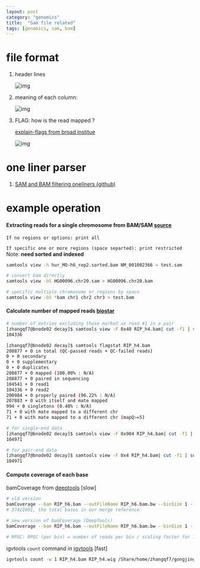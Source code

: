 ```yaml
---
layout: post
category: "genomics"
title:  "Sam file related"
tags: [genomics, sam, bam]
---
```


# file format

1. header lines

	![img](https://image.slidesharecdn.com/epizoneformats-160420093442/95/ngs-data-formats-and-analyses-16-638.jpg?cb=1461145216)

2. meaning of each column:


	![img](http://felixfan.github.io/figure2016/SAMv1_3.png)

3. FLAG: how is the read mapped ?

   [explain-flags from broad institue](https://broadinstitute.github.io/picard/explain-flags.html)
   
   ![img](https://ppotato.files.wordpress.com/2010/08/sam_output2.png)
   
   
   
# one liner parser
 
 1. [SAM and BAM filtering oneliners (github)](https://gist.github.com/davfre/8596159) 

 
# example operation

#### Extracting reads for a single chromosome from BAM/SAM [source](https://carleshf87.wordpress.com/2013/10/28/extracting-reads-for-a-single-chromosome-from-bamsam-file-with-samtools/)

`If no regions or options: print all`

`If specific one or more regions (space separted): print restricted ` Note: **need sorted and indexed**


```bash
samtools view -h hur_MO-h6_rep2.sorted.bam NM_001002366 > test.sam

# convert bam directly
samtools view -bS HG00096.chr20.sam > HG00096.chr20.bam

# specific multiple chromosome or regions by space
samtools view -bS *bam chr1 chr2 chr3 > test.bam
```

#### Calculate number of mapped reads [biostar](https://www.biostars.org/p/138116/)

```bash
# number of entries excluding those marked as read #1 in a pair
[zhangqf7@bnode02 decay]$ samtools view -F 0x40 RIP_h4.bam| cut -f1 | sort | uniq | wc -l
104336

[zhangqf7@bnode02 decay]$ samtools flagstat RIP_h4.bam
208877 + 0 in total (QC-passed reads + QC-failed reads)
0 + 0 secondary
0 + 0 supplementary
0 + 0 duplicates
208877 + 0 mapped (100.00% : N/A)
208877 + 0 paired in sequencing
104541 + 0 read1
104336 + 0 read2
200984 + 0 properly paired (96.22% : N/A)
207883 + 0 with itself and mate mapped
994 + 0 singletons (0.48% : N/A)
71 + 0 with mate mapped to a different chr
71 + 0 with mate mapped to a different chr (mapQ>=5)

# for single-end data
[zhangqf7@bnode02 decay]$ samtools view -F 0x904 RIP_h4.bam| cut -f1 | sort | uniq | wc -l
104971

# for pair-end data
[zhangqf7@bnode02 decay]$ samtools view -F 0x4 RIP_h4.bam| cut -f1 | sort | uniq | wc -l
104971
```

#### Compute coverage of each base

bamCoverage from [deeptools](https://deeptools.readthedocs.io/en/latest/content/tools/bamCoverage.html) [slow]

```bash
# old version
bamCoverage --bam RIP_h6.bam --outFileName RIP_h6.bam.bw --binSize 1 --normalizeTo1x 37421801
# 37421801, the total bases in our merge reference

# new version of bamCoverage (DeepTools)
bamCoverage --bam RIP_h6.bam --outFileName RIP_h6.bam.bw --binSize 1 --effectiveGenomeSize 37421801 --normalizeUsing RPGC

# RPGC: RPGC (per bin) = number of reads per bin / scaling factor for 1x average coverage. This scaling factor, in turn, is determined from the sequencing depth: (total number of mapped reads * fragment length) / effective genome size. The scaling factor used is the inverse of the sequencing depth computed for the sample to match the 1x coverage. This option requires –effectiveGenomeSize. 
```

igvtools `count` command in [igvtools](https://software.broadinstitute.org/software/igv/igvtools_commandline) [fast]

```bash
igvtools count -w 1 RIP_h4.bam RIP_h4.wig /Share/home/zhangqf7/gongjing/zebrafish/data/reference/gtf/refseq_ensembl91_merge.tarns.fa
```